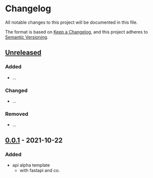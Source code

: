 # Changelog

All notable changes to this project will be documented in this file.

The format is based on [Keep a Changelog](https://keepachangelog.com/en/1.0.0/),
and this project adheres to [Semantic Versioning](https://semver.org/spec/v2.0.0.html).

## [Unreleased]

### Added

- ...

### Changed

- ...

### Removed

- ...

## [0.0.1] - 2021-10-22

### Added

- api alpha template
  - with fastapi and co.

[unreleased]: https://github.com/MVladislav/vm-api-template/compare/v1.0.0...HEAD
[0.0.1]: https://github.com/MVladislav/vm-api-template/releases/tag/v0.0.1
